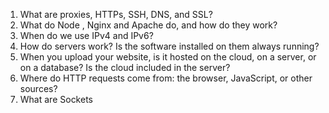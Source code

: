 1. What are proxies, HTTPs, SSH, DNS, and SSL?
2. What do Node , Nginx and Apache do, and how do they work?
3. When do we use IPv4 and IPv6?
4. How do servers work? Is the software installed on them always running?
5. When you upload your website, is it hosted on the cloud, on a server, or on a database? Is the cloud included in the server?
6. Where do HTTP requests come from: the browser, JavaScript, or other sources?
7. What are Sockets